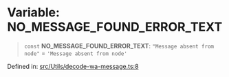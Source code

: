 # Variable: NO\_MESSAGE\_FOUND\_ERROR\_TEXT

> `const` **NO\_MESSAGE\_FOUND\_ERROR\_TEXT**: `"Message absent from node"` = `'Message absent from node'`

Defined in: [src/Utils/decode-wa-message.ts:8](https://github.com/Fokusdotid/Baileys/blob/86ad0f8078178c8586062ad3364a59e068f4b3b2/src/Utils/decode-wa-message.ts#L8)
